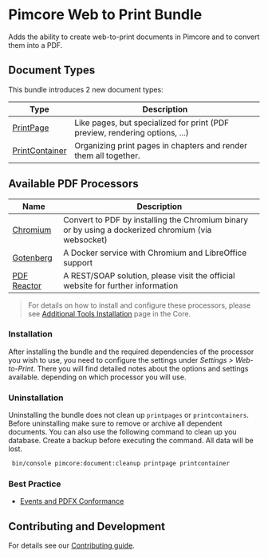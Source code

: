 # Pimcore Web to Print Bundle

Adds the ability to create web-to-print documents in Pimcore and to convert them into a PDF.

## Document Types
This bundle introduces 2 new document types:

| Type           | Description                                                                                                                                                 | 
|----------------|-------------------------------------------------------------------------------------------------------------------------------------------------------------|
| [PrintPage](./doc/01_Print_Documents.md#printpage)      | Like pages, but specialized for print (PDF preview, rendering options, ...)                                                                                 | 
| [PrintContainer](./doc/01_Print_Documents.md#printcontainer) | Organizing print pages in chapters and render them all together.                                                                                            | 

## Available PDF Processors

| Name           | Description                                                                                                                                                 | 
|----------------|-------------------------------------------------------------------------------------------------------------------------------------------------------------|
| [Chromium](https://www.chromium.org/Home/)      | Convert to PDF by installing the Chromium binary or by using a dockerized chromium (via websocket)                                                                              | 
| [Gotenberg](https://gotenberg.dev/) | A Docker service with Chromium and LibreOffice support   | 
| [PDF Reactor](https://www.pdfreactor.com/) | A REST/SOAP solution, please visit the official website for further information                                                                                          | 

 > For details on how to install and configure these processors, please see [Additional Tools Installation](https://github.com/pimcore/pimcore/blob/11.x/doc/23_Installation_and_Upgrade/03_System_Setup_and_Hosting/06_Additional_Tools_Installation.md) page in the Core.

### Installation
After installing the bundle and the required dependencies of the processor you wish to use, you need to configure the settings under *Settings >  Web-to-Print*. 
There you will find detailed notes about the options and settings available. depending on which processor you will use. 

### Uninstallation
Uninstalling the bundle does not clean up `printpages` or `printcontainers`. Before uninstalling make sure to remove or archive all dependent documents.
You can also use the following command to clean up you database. Create a backup before executing the command. All data will be lost.

```bash
 bin/console pimcore:document:cleanup printpage printcontainer
```

### Best Practice

- [Events and PDFX Conformance](./doc/90_Web2Print_Extending_Config_for_PDFX_conformance.md)

## Contributing and Development

For details see our [Contributing guide](https://github.com/pimcore/web-to-print-bundle/blob/1.x/CONTRIBUTING.md).
